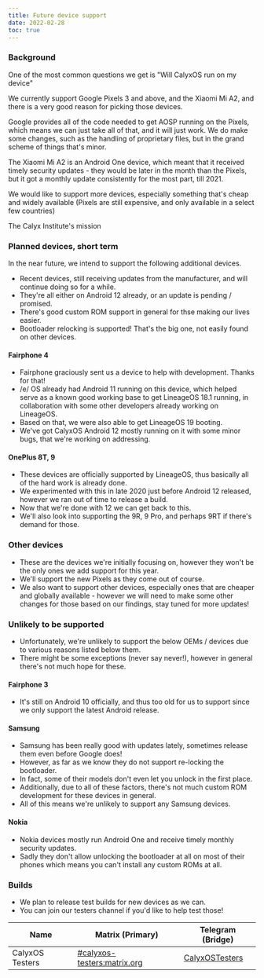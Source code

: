 ```yaml
---
title: Future device support
date: 2022-02-28
toc: true
---
```


### Background

One of the most common questions we get is "Will CalyxOS run on my device"

We currently support Google Pixels 3 and above, and the Xiaomi Mi A2, and there is a very good reason for picking those devices.

Google provides all of the code needed to get AOSP running on the Pixels, which means we can just take all of that, and it will just work. We do make some changes, such as the handling of proprietary files, but in the grand scheme of things that's minor.

The Xiaomi Mi A2 is an Android One device, which meant that it received timely security updates - they would be later in the month than the Pixels, but it got a monthly update consistently for the most part, till 2021.

We would like to support more devices, especially something that's cheap and widely available (Pixels are still expensive, and only available in a select few countries)

The Calyx Institute's mission

### Planned devices, short term

In the near future, we intend to support the following additional devices.
* Recent devices, still receiving updates from the manufacturer, and will continue doing so for a while.
* They're all either on Android 12 already, or an update is pending / promised.
* There's good custom ROM support in general for thse making our lives easier.
* Bootloader relocking is supported! That's the big one, not easily found on other devices.

#### Fairphone 4
* Fairphone graciously sent us a device to help with development. Thanks for that!
* /e/ OS already had Android 11 running on this device, which helped serve as a known good working base to get LineageOS 18.1 running, in collaboration with some other developers already working on LineageOS.
* Based on that, we were also able to get LineageOS 19 booting.
* We've got CalyxOS Android 12 mostly running on it with some minor bugs, that we're working on addressing.

#### OnePlus 8T, 9
* These devices are officially supported by LineageOS, thus basically all of the hard work is already done.
* We experimented with this in late 2020 just before Android 12 released, however we ran out of time to release a build.
* Now that we're done with 12 we can get back to this.
* We'll also look into supporting the 9R, 9 Pro, and perhaps 9RT if there's demand for those.

### Other devices
* These are the devices we're initially focusing on, however they won't be the only ones we add support for this year.
* We'll support the new Pixels as they come out of course.
* We also want to support other devices, especially ones that are cheaper and globally available - however we will need to make some other changes for those based on our findings, stay tuned for more updates!

### Unlikely to be supported
* Unfortunately, we're unlikely to support the below OEMs / devices due to various reasons listed below them.
* There might be some exceptions (never say never!), however in general there's not much hope for these.

#### Fairphone 3
* It's still on Android 10 officially, and thus too old for us to support since we only support the latest Android release.

#### Samsung
* Samsung has been really good with updates lately, sometimes release them even before Google does!
* However, as far as we know they do not support re-locking the bootloader.
* In fact, some of their models don't even let you unlock in the first place.
* Additionally, due to all of these factors, there's not much custom ROM development for these devices in general.
* All of this means we're unlikely to support any Samsung devices.

#### Nokia
* Nokia devices mostly run Android One and receive timely monthly security updates.
* Sadly they don't allow unlocking the bootloader at all on most of their phones which means you can't install any custom ROMs at all.


### Builds
* We plan to release test builds for new devices as we can.
* You can join our testers channel if you'd like to help test those!

| Name | Matrix (Primary) | Telegram (Bridge) |
| ---- | ------ | -------- |
| CalyxOS Testers | [#calyxos-testers:matrix.org](https://app.element.io/#/room/#calyxos-testers:matrix.org) | [CalyxOSTesters](https://t.me/CalyxOSTesters) |
